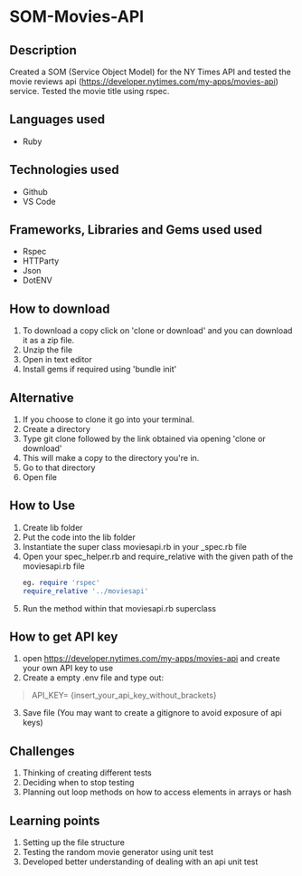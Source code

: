 # SOM-Movies-API

## Description

Created a SOM (Service Object Model) for the NY Times API and tested the movie reviews api (https://developer.nytimes.com/my-apps/movies-api) service. Tested the movie title using rspec.

## Languages used
* Ruby 

## Technologies used 
* Github
* VS Code

## Frameworks, Libraries and Gems used used
* Rspec
* HTTParty
* Json
* DotENV

## How to download
1. To download a copy click on 'clone or download' and you can download it as a zip file.
2. Unzip the file
3. Open in text editor 
4. Install gems if required using 'bundle init'

## Alternative
1. If you choose to clone it go into your terminal.
2. Create a directory
3. Type git clone followed by the link obtained via opening 'clone or download'
4. This will make a copy to the directory you're in.
5. Go to that directory
6. Open file

## How to Use 
1. Create lib folder
2. Put the code into the lib folder
3. Instantiate the super class moviesapi.rb in your _spec.rb file
4. Open your spec_helper.rb and require_relative with the given path of the moviesapi.rb file
    ``` ruby
    eg. require 'rspec'
    require_relative '../moviesapi'
    ```
5. Run the method within that moviesapi.rb superclass

## How to get API key 

1. open https://developer.nytimes.com/my-apps/movies-api and create your own API key to use
2. Create a empty .env file and type out:
> API_KEY= {insert_your_api_key_without_brackets}
3. Save file (You may want to create a gitignore to avoid exposure of api keys)

## Challenges 
1. Thinking of creating different tests
2. Deciding when to stop testing 
3. Planning out loop methods on how to access elements in arrays or hash

## Learning points
1. Setting up the file structure
2. Testing the random movie generator using unit test
3. Developed better understanding of dealing with an api unit test